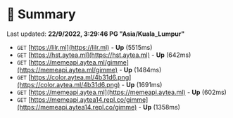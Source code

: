 # 📖 Summary
Last updated: **22/9/2022, 3:29:46 PG "Asia/Kuala_Lumpur"**

- `GET` [https://lilr.ml](https://lilr.ml) - **Up** (5515ms)
- `GET` [https://hst.aytea.ml](https://hst.aytea.ml) - **Up** (642ms)
- `GET` [https://memeapi.aytea.ml/gimme](https://memeapi.aytea.ml/gimme) - **Up** (1484ms)
- `GET` [https://color.aytea.ml/4b31d6.png](https://color.aytea.ml/4b31d6.png) - **Up** (1691ms)
- `GET` [https://memeapi.aytea.ml](https://memeapi.aytea.ml) - **Up** (602ms)
- `GET` [https://memeapi.aytea14.repl.co/gimme](https://memeapi.aytea14.repl.co/gimme) - **Up** (1358ms)
